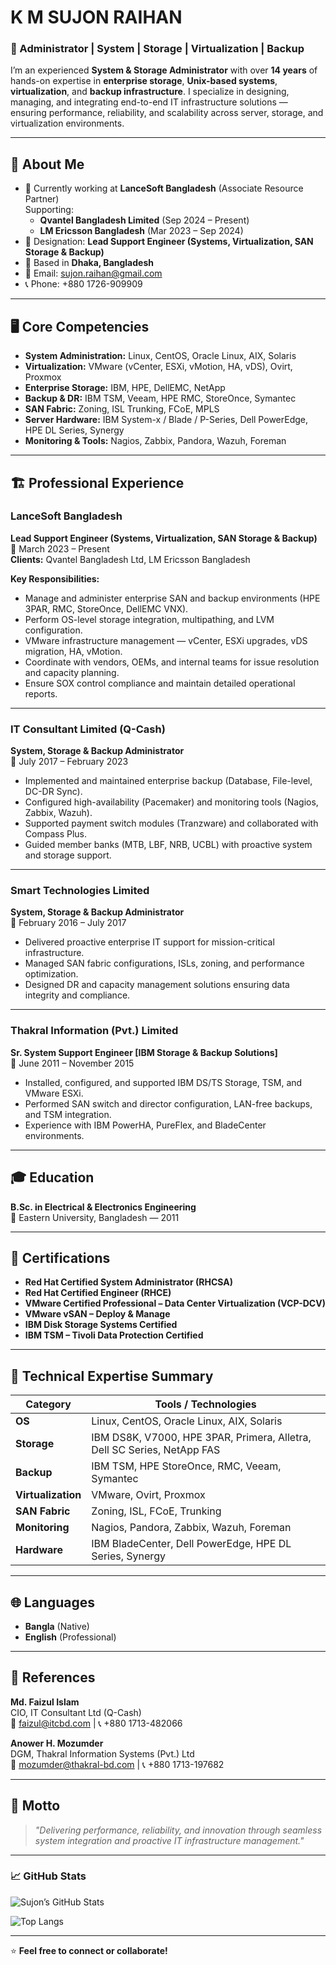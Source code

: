 # **K M SUJON RAIHAN**  
### 🚀 Administrator | System | Storage | Virtualization | Backup

I’m an experienced **System & Storage Administrator** with over **14 years** of hands-on expertise in **enterprise storage**, **Unix-based systems**, **virtualization**, and **backup infrastructure**. I specialize in designing, managing, and integrating end-to-end IT infrastructure solutions — ensuring performance, reliability, and scalability across server, storage, and virtualization environments.

---

## 🧠 About Me
- 💼 Currently working at **LanceSoft Bangladesh** (Associate Resource Partner)  
  Supporting:
  - **Qvantel Bangladesh Limited** (Sep 2024 – Present)  
  - **LM Ericsson Bangladesh** (Mar 2023 – Sep 2024)
- 🧩 Designation: **Lead Support Engineer (Systems, Virtualization, SAN Storage & Backup)**
- 📍 Based in **Dhaka, Bangladesh**
- 📧 Email: [sujon.raihan@gmail.com](mailto:sujon.raihan@gmail.com)
- 📞 Phone: +880 1726-909909  

---

## 🖥️ Core Competencies
- **System Administration:** Linux, CentOS, Oracle Linux, AIX, Solaris  
- **Virtualization:** VMware (vCenter, ESXi, vMotion, HA, vDS), Ovirt, Proxmox  
- **Enterprise Storage:** IBM, HPE, DellEMC, NetApp  
- **Backup & DR:** IBM TSM, Veeam, HPE RMC, StoreOnce, Symantec  
- **SAN Fabric:** Zoning, ISL Trunking, FCoE, MPLS  
- **Server Hardware:** IBM System-x / Blade / P-Series, Dell PowerEdge, HPE DL Series, Synergy  
- **Monitoring & Tools:** Nagios, Zabbix, Pandora, Wazuh, Foreman  

---

## 🏗️ Professional Experience

### **LanceSoft Bangladesh**  
**Lead Support Engineer (Systems, Virtualization, SAN Storage & Backup)**  
📅 March 2023 – Present  
**Clients:** Qvantel Bangladesh Ltd, LM Ericsson Bangladesh  

**Key Responsibilities:**
- Manage and administer enterprise SAN and backup environments (HPE 3PAR, RMC, StoreOnce, DellEMC VNX).  
- Perform OS-level storage integration, multipathing, and LVM configuration.  
- VMware infrastructure management — vCenter, ESXi upgrades, vDS migration, HA, vMotion.  
- Coordinate with vendors, OEMs, and internal teams for issue resolution and capacity planning.  
- Ensure SOX control compliance and maintain detailed operational reports.  

---

### **IT Consultant Limited (Q-Cash)**  
**System, Storage & Backup Administrator**  
📅 July 2017 – February 2023  
- Implemented and maintained enterprise backup (Database, File-level, DC-DR Sync).  
- Configured high-availability (Pacemaker) and monitoring tools (Nagios, Zabbix, Wazuh).  
- Supported payment switch modules (Tranzware) and collaborated with Compass Plus.  
- Guided member banks (MTB, LBF, NRB, UCBL) with proactive system and storage support.  

---

### **Smart Technologies Limited**  
**System, Storage & Backup Administrator**  
📅 February 2016 – July 2017  
- Delivered proactive enterprise IT support for mission-critical infrastructure.  
- Managed SAN fabric configurations, ISLs, zoning, and performance optimization.  
- Designed DR and capacity management solutions ensuring data integrity and compliance.  

---

### **Thakral Information (Pvt.) Limited**  
**Sr. System Support Engineer [IBM Storage & Backup Solutions]**  
📅 June 2011 – November 2015  
- Installed, configured, and supported IBM DS/TS Storage, TSM, and VMware ESXi.  
- Performed SAN switch and director configuration, LAN-free backups, and TSM integration.  
- Experience with IBM PowerHA, PureFlex, and BladeCenter environments.  

---

## 🎓 Education
**B.Sc. in Electrical & Electronics Engineering**  
📍 Eastern University, Bangladesh — 2011  

---

## 🏅 Certifications
- **Red Hat Certified System Administrator (RHCSA)**  
- **Red Hat Certified Engineer (RHCE)**  
- **VMware Certified Professional – Data Center Virtualization (VCP-DCV)**  
- **VMware vSAN – Deploy & Manage**  
- **IBM Disk Storage Systems Certified**  
- **IBM TSM – Tivoli Data Protection Certified**

---

## 🧰 Technical Expertise Summary

| Category | Tools / Technologies |
|-----------|----------------------|
| **OS** | Linux, CentOS, Oracle Linux, AIX, Solaris |
| **Storage** | IBM DS8K, V7000, HPE 3PAR, Primera, Alletra, Dell SC Series, NetApp FAS |
| **Backup** | IBM TSM, HPE StoreOnce, RMC, Veeam, Symantec |
| **Virtualization** | VMware, Ovirt, Proxmox |
| **SAN Fabric** | Zoning, ISL, FCoE, Trunking |
| **Monitoring** | Nagios, Pandora, Zabbix, Wazuh, Foreman |
| **Hardware** | IBM BladeCenter, Dell PowerEdge, HPE DL Series, Synergy |

---

## 🌐 Languages
- **Bangla** (Native)
- **English** (Professional)

---

## 🤝 References
**Md. Faizul Islam**  
CIO, IT Consultant Ltd (Q-Cash)  
📧 [faizul@itcbd.com](mailto:faizul@itcbd.com) | 📞 +880 1713-482066  

**Anower H. Mozumder**  
DGM, Thakral Information Systems (Pvt.) Ltd  
📧 [mozumder@thakral-bd.com](mailto:mozumder@thakral-bd.com) | 📞 +880 1713-197682  

---

## 🧩 Motto
> _"Delivering performance, reliability, and innovation through seamless system integration and proactive IT infrastructure management."_

---

### 📈 GitHub Stats
![Sujon’s GitHub Stats](https://github-readme-stats.vercel.app/api?username=sujonraihan&show_icons=true&theme=tokyonight)

![Top Langs](https://github-readme-stats.vercel.app/api/top-langs/?username=sujonraihan&layout=compact&theme=tokyonight)

---

⭐ **Feel free to connect or collaborate!**
